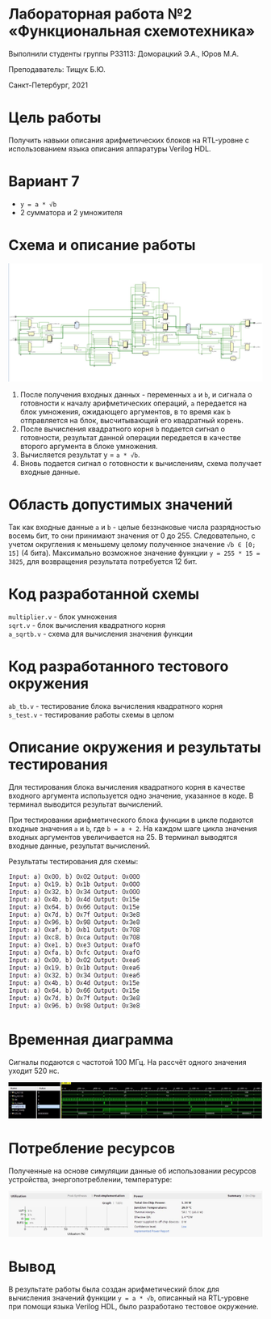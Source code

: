 <!-- федеральное государственное автономное образовательное учреждение высшего образования
«Национальный исследовательский университет ИТМО» -->

# Лабораторная работа №2 &laquo;Функциональная схемотехника&raquo;

Выполнили студенты группы P33113:  Доморацкий Э.А., Юров М.А.

Преподаватель: Тищук Б.Ю.

Санкт-Петербург, 2021

Цель работы
=======

Получить навыки описания арифметических блоков на RTL-уровне с использованием языка описания аппаратуры Verilog HDL.

Вариант 7
=========

-   `y = a * √b`
-   2 сумматора и 2 умножителя

Схема и описание работы
=======================

![](./scheme.png)

1. После получения входных данных - переменных `a` и `b`, и сигнала о готовности к началу арифметических операций, `a` передается на блок умножения, ожидающего аргументов,  в то время как `b` отправляется на блок, высчитывающий его квадратный корень.
2. После вычисления квадратного корня `b` подается сигнал о готовности, результат данной операции передается в качестве второго аргумента в блоке умножения.
3. Вычисляется результат y = `a * √b`.
4. Вновь подается сигнал о готовности к вычислениям, схема получает входные данные.   

Область допустимых значений
===========================

Так как входные данные `a` и `b` - целые беззнаковые числа разрядностью восемь бит, то они принимают значения от 0 до 255. Следовательно, с учетом округления к меньшему целому полученное значение `√b ∈ [0; 15]` (4 бита). Максимально возможное значение функции `y = 255 * 15 = 3825`, для возвращения результата потребуется 12 бит.

Код разработанной схемы
========================

`multiplier.v` - блок умножения\
`sqrt.v` - блок вычисления квадратного корня\
`a_sqrtb.v` - схема для вычисления значения функции

Код разработанного тестового окружения 
=======================================

`ab_tb.v` - тестирование блока вычисления квадратного корня\
`s_test.v` - тестирование работы схемы в целом

Описание окружения и результаты тестирования
============================================

Для тестирования блока вычисления квадратного корня в качестве входного аргумента используется одно значение, указанное в коде. В терминал выводится результат вычислений.

При тестировании арифметического блока функции в цикле подаются входные значения `a` и `b`, где `b = a + 2`. На каждом шаге цикла значения входных аргументов увеличивается на 25. В терминал выводятся входные данные, результат вычислений.

Результаты тестирования для схемы:

![](./test.png)

Временная диаграмма
===================

Сигналы подаются с частотой 100 МГц. На рассчёт одного значения уходит 520 нс.

![](./time.png)


Потребление ресурсов
====================

Полученные на основе симуляции данные об использовании ресурсов устройства, энергопотреблении, температуре:

![](./stat.png)

Вывод
=====

В результате работы была создан арифметический блок для вычисления значений функции `y = a * √b`, описанный на RTL-уровне при помощи языка Verilog HDL, было разработано тестовое окружение.
